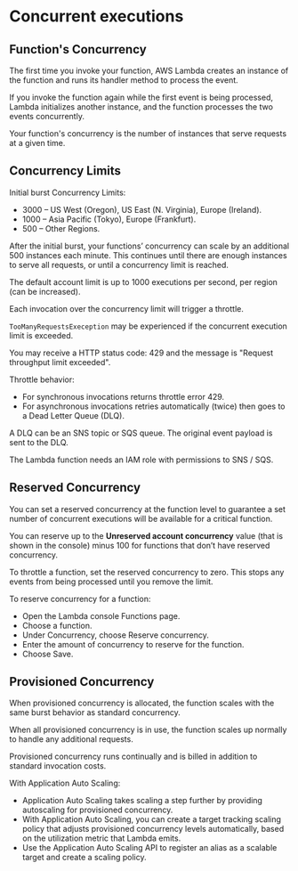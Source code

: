 # Concurrent executions

## Function's Concurrency

The first time you invoke your function, AWS Lambda creates an instance of the function and runs its handler method to process the event.

If you invoke the function again while the first event is being processed, Lambda initializes another instance, and the function processes the two events concurrently.

Your function's concurrency is the number of instances that serve requests at a given time.


## Concurrency Limits

Initial burst Concurrency Limits:

- 3000 – US West (Oregon), US East (N. Virginia), Europe (Ireland).
- 1000 – Asia Pacific (Tokyo), Europe (Frankfurt).
- 500 – Other Regions.

After the initial burst, your functions’ concurrency can scale by an additional 500 instances each minute. This continues until there are enough instances to serve all requests, or until a concurrency limit is reached.

The default account limit is up to 1000 executions per second, per region (can be increased).

Each invocation over the concurrency limit will trigger a throttle.

`TooManyRequestsExeception` may be experienced if the concurrent execution limit is exceeded.

You may receive a HTTP status code: 429 and the message is "Request throughput limit exceeded".

Throttle behavior:
- For synchronous invocations returns throttle error 429.
- For asynchronous invocations retries automatically (twice) then goes to a Dead Letter Queue (DLQ).

A DLQ can be an SNS topic or SQS queue. The original event payload is sent to the DLQ.

The Lambda function needs an IAM role with permissions to SNS / SQS.


## Reserved Concurrency

You can set a reserved concurrency at the function level to guarantee a set number of concurrent executions will be available for a critical function.

You can reserve up to the **Unreserved account concurrency** value (that is shown in the console) minus 100 for functions that don’t have reserved concurrency.

To throttle a function, set the reserved concurrency to zero. This stops any events from being processed until you remove the limit.

To reserve concurrency for a function:
- Open the Lambda console Functions page.
- Choose a function.
- Under Concurrency, choose Reserve concurrency.
- Enter the amount of concurrency to reserve for the function.
- Choose Save.


## Provisioned Concurrency

When provisioned concurrency is allocated, the function scales with the same burst behavior as standard concurrency.

When all provisioned concurrency is in use, the function scales up normally to handle any additional requests.

Provisioned concurrency runs continually and is billed in addition to standard invocation costs.

With Application Auto Scaling:
- Application Auto Scaling takes scaling a step further by providing autoscaling for provisioned concurrency.
- With Application Auto Scaling, you can create a target tracking scaling policy that adjusts provisioned concurrency levels automatically, based on the utilization metric that Lambda emits.
- Use the Application Auto Scaling API to register an alias as a scalable target and create a scaling policy.
